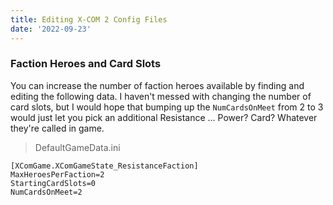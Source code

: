 ```yaml
---
title: Editing X-COM 2 Config Files
date: '2022-09-23'
---
```


### Faction Heroes and Card Slots
You can increase the number of faction heroes available by finding and editing the following data. I haven't messed with changing the number of card slots, but I would hope that bumping up the ```NumCardsOnMeet``` from 2 to 3 would just let you pick an additional Resistance ... Power? Card? Whatever they're called in game.

> DefaultGameData.ini
```
[XComGame.XComGameState_ResistanceFaction]
MaxHeroesPerFaction=2
StartingCardSlots=0
NumCardsOnMeet=2
```